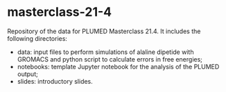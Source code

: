 # masterclass-21-4
Repository of the data for PLUMED Masterclass 21.4. It includes the following directories:
- data: input files to perform simulations of alaline dipetide with GROMACS and python script to calculate errors in free energies;
- notebooks: template Jupyter notebook for the analysis of the PLUMED output;
- slides: introductory slides.
